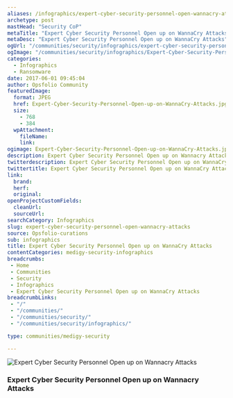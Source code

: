 ```yaml
---
aliases: /infographics/expert-cyber-security-personnel-open-wannacry-attacks
archetype: post
mastHead: "Security CoP"
metaTitle: "Expert Cyber Security Personnel Open up on WannaCry Attacks"
metaDesc: "Expert Cyber Security Personnel Open up on WannaCry Attacks"
ogUrl: "/communities/security/infographics/expert-cyber-security-personnel-open-wannacry-attacks"
ogImage: "/communities/security/infographics/Expert-Cyber-Security-Personnel-Open-up-on-WannaCry-Attacks.jpg"
categories:
  - Infographics
  - Ransomware
date: 2017-06-01 09:45:04
author: Opsfolio Community
featuredImage:
  format: JPEG
  href: Expert-Cyber-Security-Personnel-Open-up-on-WannaCry-Attacks.jpg
  size:
    - 768
    - 384
  wpAttachment:
    fileName:
    link:
ogimage: Expert-Cyber-Security-Personnel-Open-up-on-WannaCry-Attacks.jpg
description: Expert Cyber Security Personnel Open up on Wannacry Attacks
twitterdescription: Expert Cyber Security Personnel Open up on WannaCry Attacks
twittertitle: Expert Cyber Security Personnel Open up on WannaCry Attacks
link:
  brand:
  herf:
  original:
openProjectCustomFields:
  cleanUrl:
  sourceUrl:
searchCategory: Infographics
slug: expert-cyber-security-personnel-open-wannacry-attacks
source: Opsfolio-curations
sub: infographics
title: Expert Cyber Security Personnel Open up on WannaCry Attacks
contentCategories: medigy-security-infographics
breadcrumbs:
 - Home
 - Communities
 - Security
 - Infographics
 - Expert Cyber Security Personnel Open up on WannaCry Attacks
breadcrumbLinks:
 - "/"
 - "/communities/"
 - "/communities/security/"
 - "/communities/security/infographics/"

type: communities/medigy-security

---
```

![Expert Cyber Security Personnel Open up on Wannacry Attacks](/communities/security/infographics/Expert-Cyber-Security-Personnel-Open-up-on-WannaCry-Attacks.jpg)

### Expert Cyber Security Personnel Open up on Wannacry Attacks



